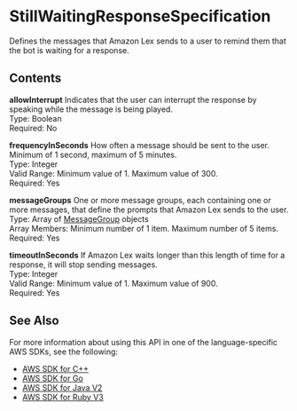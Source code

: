 # StillWaitingResponseSpecification<a name="API_StillWaitingResponseSpecification"></a>

Defines the messages that Amazon Lex sends to a user to remind them that the bot is waiting for a response\.

## Contents<a name="API_StillWaitingResponseSpecification_Contents"></a>

 **allowInterrupt**   <a name="lexv2-Type-StillWaitingResponseSpecification-allowInterrupt"></a>
Indicates that the user can interrupt the response by speaking while the message is being played\.  
Type: Boolean  
Required: No

 **frequencyInSeconds**   <a name="lexv2-Type-StillWaitingResponseSpecification-frequencyInSeconds"></a>
How often a message should be sent to the user\. Minimum of 1 second, maximum of 5 minutes\.  
Type: Integer  
Valid Range: Minimum value of 1\. Maximum value of 300\.  
Required: Yes

 **messageGroups**   <a name="lexv2-Type-StillWaitingResponseSpecification-messageGroups"></a>
One or more message groups, each containing one or more messages, that define the prompts that Amazon Lex sends to the user\.  
Type: Array of [MessageGroup](API_MessageGroup.md) objects  
Array Members: Minimum number of 1 item\. Maximum number of 5 items\.  
Required: Yes

 **timeoutInSeconds**   <a name="lexv2-Type-StillWaitingResponseSpecification-timeoutInSeconds"></a>
If Amazon Lex waits longer than this length of time for a response, it will stop sending messages\.  
Type: Integer  
Valid Range: Minimum value of 1\. Maximum value of 900\.  
Required: Yes

## See Also<a name="API_StillWaitingResponseSpecification_SeeAlso"></a>

For more information about using this API in one of the language\-specific AWS SDKs, see the following:
+  [ AWS SDK for C\+\+](https://docs.aws.amazon.com/goto/SdkForCpp/models.lex.v2-2020-08-07/StillWaitingResponseSpecification) 
+  [ AWS SDK for Go](https://docs.aws.amazon.com/goto/SdkForGoV1/models.lex.v2-2020-08-07/StillWaitingResponseSpecification) 
+  [ AWS SDK for Java V2](https://docs.aws.amazon.com/goto/SdkForJavaV2/models.lex.v2-2020-08-07/StillWaitingResponseSpecification) 
+  [ AWS SDK for Ruby V3](https://docs.aws.amazon.com/goto/SdkForRubyV3/models.lex.v2-2020-08-07/StillWaitingResponseSpecification) 